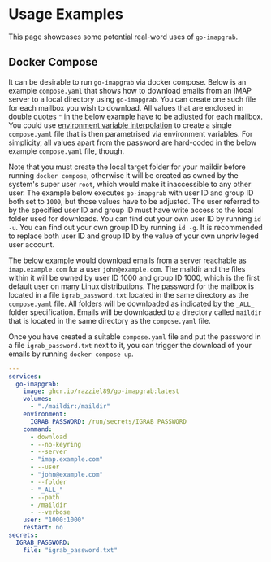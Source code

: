 # Usage Examples

This page showcases some potential real-word uses of `go-imapgrab`.

## Docker Compose

It can be desirable to run `go-imapgrab` via docker compose.
Below is an example `compose.yaml` that shows how to download emails from an
IMAP server to a local directory using `go-imapgrab`.
You can create one such file for each mailbox you wish to download.
All values that are enclosed in double quotes `"` in the below example have to
be adjusted for each mailbox.
You could use [environment variable interpolation] to create a single
`compose.yaml` file that is then parametrised via environment variables.
For simplicity, all values apart from the password are hard-coded in the below
example `compose.yaml` file, though.

Note that you must create the local target folder for your maildir before
running `docker compose`, otherwise it will be created as owned by the system's
super user `root`, which would make it inaccessible to any other user.
The example below executes `go-imapgrab` with user ID and group ID both set to
`1000`, but those values have to be adjusted.
The user referred to by the specified user ID and group ID must have write
access to the local folder used for downloads.
You can find out your own user ID by running `id -u`.
You can find out your own group ID by running `id -g`.
It is recommended to replace both user ID and group ID by the value of your own
unprivileged user account.

The below example would download emails from a server reachable as
`imap.example.com` for a user `john@example.com`.
The maildir and the files within it will be owned by user ID 1000 and group ID
1000, which is the first default user on many Linux distributions.
The password for the mailbox is located in a file `igrab_password.txt` located
in the same directory as the `compose.yaml` file.
All folders will be downloaded as indicated by the `_ALL_` folder specification.
Emails will be downloaded to a directory called `maildir` that is located in the
same directory as the `compose.yaml` file.

Once you have created a suitable `compose.yaml` file and put the password in a
file `igrab_password.txt` next to it, you can trigger the download of your
emails by running `docker compose up`.

```yaml
---
services:
  go-imapgrab:
    image: ghcr.io/razziel89/go-imapgrab:latest
    volumes:
      - "./maildir:/maildir"
    environment:
      IGRAB_PASSWORD: /run/secrets/IGRAB_PASSWORD
    command:
      - download
      - --no-keyring
      - --server
      - "imap.example.com"
      - --user
      - "john@example.com"
      - --folder
      - "_ALL_"
      - --path
      - /maildir
      - --verbose
    user: "1000:1000"
    restart: no
secrets:
  IGRAB_PASSWORD:
    file: "igrab_password.txt"
```

[environment variable interpolation]: https://docs.docker.com/compose/how-tos/environment-variables/variable-interpolation/
